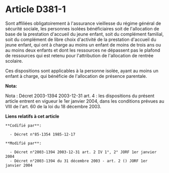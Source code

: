 # Article D381-1

Sont affiliées obligatoirement à l'assurance vieillesse du régime général de sécurité sociale, les personnes isolées
bénéficiaires soit de l'allocation de base de la prestation d'accueil du jeune enfant, soit du complément familial, soit du
complément de libre choix d'activité de la prestation d'accueil du jeune enfant, qui ont à charge au moins un enfant de moins
de trois ans ou au moins deux enfants et dont les ressources ne dépassent pas le plafond de ressources qui est retenu pour
l'attribution de l'allocation de rentrée scolaire.

Ces dispositions sont applicables à la personne isolée, ayant au moins un enfant à charge, qui bénéficie de l'allocation de
présence parentale.

**Nota:**

Nota : Décret 2003-1394 2003-12-31 art. 4 : les dispositions du présent article entrent en vigueur le 1er janvier 2004, dans
les conditions prévues au VIII de l'art. 60 de la loi du 18 décembre 2003.

**Liens relatifs à cet article**

	**Codifié par**:

	  - Décret n°85-1354 1985-12-17

	**Modifié par**:

	  - Décret n°2003-1394 2003-12-31 art. 2 IV 1°, 2° JORF 1er janvier 2004
	  - Décret n°2003-1394 du 31 décembre 2003 - art. 2 () JORF 1er janvier 2004
